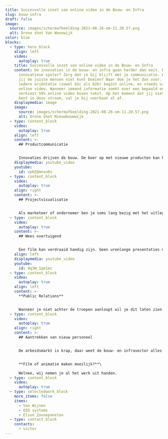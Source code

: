 ```yaml
---
title: Succesvolle inzet van online video in de Bouw- en Infra
slug: bouw-infra
draft: false
image:
  source: images/schermafbeelding-2021-08-26-om-11.20.57.png
  alt: Drone shot Van Woonwijk
color: blue
blocks:
  - type: hero_block
    align: left
    video:
      autoplay: true
    title: Succesvolle inzet van online video in de Bouw- en Infra
    content: De innovaties in de bouw- en infra gaan harder dan ooit. Ben jij een
      innovatieve speler? Zorg dat je bij blijft met je communicatie. Want als
      jij de juiste mensen niet kunt boeien? Waar doe je het dan voor. Vrijwel
      iedere oriëntatie (zowel b2c als b2b) begint online, en steeds vaker met
      online video. Wanneer iemand informatie zoekt over een bepaald onderwerp,
      verkiest 59% online video boven tekst. Op het moment dat jij niet vindbaar
      bent in deze stroom, val je bij voorbaat al af.
    displaymedia: image
    image:
      source: images/schermafbeelding-2021-08-26-om-11.20.57.png
      alt: Drone Shot Nieuwbouwwijk
  - type: content_block
    video:
      autoplay: true
    align: left
    content: >-
      ## Productcommunicatie


      Innovaties drijven de bouw. De boer op met nieuwe producten kan knap lastig zijn. Je speelt in op een nieuwe behoefte. Soms is de doelgroep zichzelf nog niet eens bewust van de voordelen die jouw product te bieden heeft, of de markt is er gewoon nog niet klaar voor. Wij helpen je nog meer mensen te inspireren en te stimuleren om zaken te doen. We maken je product laagdrempelig en toegankelijk voor het juiste publiek.
    displaymedia: youtube_video
    youtube:
      id: vpbIQmnsn6s
  - type: content_block
    video:
      autoplay: true
    align: right
    content: >-
      ## Projectvisualisatie


      Als marketeer of ondernemer ben je soms lang bezig met het uitleggen van je idee aan het grote publiek. Op zoek naar kopers of investeerders? Een projectfilm helpt je hierbij. Wanneer je een project hebt dat meer aandacht nodig heeft, maak je een film. Hoe wij dit aanpakken? We achterhalen de unieke identiteit, en brengen dit in beeld op een manier die past bij je doelstellingen.
  - type: content_block
    video:
      autoplay: true
    content: >-
      ## Wees overtuigend


      Een film kan verdraaid handig zijn. Geen urenlange presentaties meer om je doelgroep te overtuigen of om de juiste vergunningen te krijgen. Een project gedraaid waar jij en je organisatie trots op zijn? Gebruik die projecten om je organisatie in een juist daglicht te zetten.
    align: left
    displaymedia: youtube_video
    youtube:
      id: 9q3W_1qeImc
  - type: content_block
    video:
      autoplay: true
    align: left
    content: >-
      **Public Relations**


      Wanneer je niet achter de troepen aanloopt wil je dit laten zien. Wil jij meer doen aan je externe communicatie? Laten we een keer sparren over hoe we dit voor jouw organisatie kunnen doen. Voor ieder doel is er een effectief concept. Wat zijn jouw plannen en ambities de komende jaren?
  - type: content_block
    video:
      autoplay: true
    align: right
    content: >-
      ## Aantrekken van nieuw personeel


      De arbeidsmarkt is krap, daar weet de bouw- en infrasector alles van. Al jaren is het voor sommige functiegebieden lastig om de juiste invulling te vinden. Aan de andere kant, ben je goed zichtbaar? En communiceer je de onderscheidende aspecten die jij als werkgever te bieden hebt? Door de juiste inzet van video zorg je dat je zichtbaar bent voor jouw doelgroep. Phil & Flo biedt expertise, plan een sessie in om hierover te praten.


      **Film of animatie maken moeilijk?**\

      Welnee, wij nemen je al het werk uit handen.
  - type: content_block
    video:
      autoplay: true
  - type: selectedwork_block
    more_items: false
    items:
      - Van Wijnen
      - OIO systems
      - Elsun Zonnepanelen
  - type: contact_block
    contacts:
      - victor
---
```


